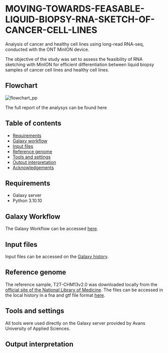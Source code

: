 # MOVING-TOWARDS-FEASABLE-LIQUID-BIOPSY-RNA-SKETCH-OF-CANCER-CELL-LINES
Analysis of cancer and healthy cell lines using long-read RNA-seq, conducted with the ONT MinION device.

The objective of the study was set to assess the feasibility of RNA sketching with MinION for efficient differentiation between liquid biopsy samples of cancer cell lines and healthy cell lines. 


## Flowchart
![flowchart_pp](https://github.com/ella0103/MOVING-TOWARDS-FEASABLE-LIQUID-BIOPSY-RNA-SKETCH-OF-CANCER-CELL-LINES/assets/121402109/eed5c459-ba85-45e4-a05b-4544908dce46)



The full report of the analysys can be found here

## Table of contents
- [Requirements](#requirements)
- [Galaxy workflow](#galaxy-workflow)
- [Input files](#input-files)
- [Reference genome](#reference-genome)
- [Tools and settings](#tools-and-settings)
- [Output interpretation](#output-interpretation)
- [Acknowledgements](#acknowledgements)

## Requirements
- Galaxy server
- Python 3.10.10

## Galaxy Workflow
The Galaxy Workflow can be accessed [here](https://github.com/ella0103/MOVING-TOWARDS-FEASABLE-LIQUID-BIOPSY-RNA-SKETCH-OF-CANCER-CELL-LINES/blob/a939c148217ea633a306f9f73b5260881cd6e752/Galaxy-Workflow-Workflow_constructed_from_history__MinION_data_imported_%20(2).ga).

## Input files 
Input files can be accessed on the [Galaxy history](https://galaxy.atgm.avans.nl/u/mirela_minkova/h/minion-rna-seq-input-data).


## Reference genome
The reference sample, T2T-CHM13v2.0 was downloaded locally from the [official site of the National Library of Medicine](https://www.ncbi.nlm.nih.gov/assembly/GCF_009914755.1/). 
The files can be accessed in the local history in a fna and gtf file format [here](https://galaxy.atgm.avans.nl/u/mirela_minkova/h/reference-genome).


## Tools and settings
All tools were used directly on the Galaxy server provided by Avans University of Applied Sciences.

## Output interpretation

